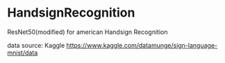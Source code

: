 # HandsignRecognition
ResNet50(modified) for american Handsign Recognition

data source:
Kaggle
https://www.kaggle.com/datamunge/sign-language-mnist/data
